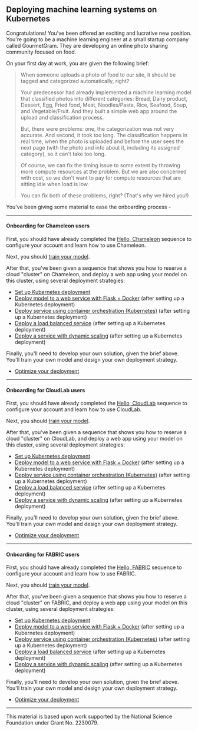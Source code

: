 ## Deploying machine learning systems on Kubernetes

Congratulations! You've been offered an exciting and lucrative new position. You're going to be a machine learning engineer at a small startup company called GourmetGram. They are developing an online photo sharing community focused on food. 

On your first day at work, you are given the following brief:

> When someone uploads a photo of food to our site, it should be tagged and categorized automatically, right?
>
> Your predecessor had already implemented a machine learning model that classified photos into different categories: Bread, Dairy product, Dessert, Egg, Fried food, Meat, Noodles/Pasta, Rice, Seafood, Soup, and Vegetable/Fruit. And they built a simple web app around the upload and classification process.
>
> But, there were problems: one, the categorization was not very accurate. And second, it took too long. The classification happens in real time, when the photo is uploaded and before the user sees the next page (with the photo and info about it, including its assigned category), so it can't take too long.
>
> Of course, we can fix the timing issue to some extent by throwing more compute resources at the problem. But we are also concerned with cost, so we don't want to pay for compute resources that are sitting idle when load is low. 
>
>You can fix both of these problems, right? (That's why we hired you!)

You've been giving some material to ease the onboarding process - 

---

#### Onboarding for Chameleon users

First, you should have already completed the [Hello, Chameleon](https://teaching-on-testbeds.github.io/blog/hello-chameleon) sequence to configure your account and learn how to use Chameleon.

Next, you should [train your model](https://colab.research.google.com/github/teaching-on-testbeds/k8s-ml/blob/master/train/fine_tune_food.ipynb).

After that, you've been given a sequence that shows you how to reserve a cloud "cluster" on Chameleon, and deploy a web app using your model on this cluster, using several deployment strategies:

* [Set up Kubernetes deployment](reserve_kvm/index.md)
* [Deploy model to a web service with Flask + Docker](deploy_app/index.md) (after setting up a Kubernetes deployment)
* [Deploy service using container orchestration (Kubernetes)](deploy_k8s/index.md) (after setting up a Kubernetes deployment)
* [Deploy a load balanced service](deploy_lb/index.md) (after setting up a Kubernetes deployment)
* [Deploy a service with dynamic scaling](deploy_hpa/index.md) (after setting up a Kubernetes deployment)

Finally, you'll need to develop your own solution, given the brief above. You'll train your own model and design your own deployment strategy.

* [Optimize your deployment](challenge/index.md)

---

#### Onboarding for CloudLab users

First, you should have already completed the [Hello, CloudLab](https://teaching-on-testbeds.github.io/blog/hello-cloudlab) sequence to configure your account and learn how to use CloudLab.

Next, you should [train your model](https://colab.research.google.com/github/teaching-on-testbeds/k8s-ml/blob/master/train/fine_tune_food.ipynb).

After that, you've been given a sequence that shows you how to reserve a cloud "cluster" on CloudLab, and deploy a web app using your model on this cluster, using several deployment strategies:

* [Set up Kubernetes deployment](reserve_cloudlab/index.md)
* [Deploy model to a web service with Flask + Docker](deploy_app/index.md) (after setting up a Kubernetes deployment)
* [Deploy service using container orchestration (Kubernetes)](deploy_k8s/index.md) (after setting up a Kubernetes deployment)
* [Deploy a load balanced service](deploy_lb/index.md) (after setting up a Kubernetes deployment)
* [Deploy a service with dynamic scaling](deploy_hpa/index.md) (after setting up a Kubernetes deployment)

Finally, you'll need to develop your own solution, given the brief above. You'll train your own model and design your own deployment strategy.

* [Optimize your deployment](challenge/index.md)

---

#### Onboarding for FABRIC users

First, you should have already completed the [Hello, FABRIC](https://teaching-on-testbeds.github.io/blog/hello-fabric) sequence to configure your account and learn how to use FABRIC.

Next, you should [train your model](https://colab.research.google.com/github/teaching-on-testbeds/k8s-ml/blob/master/train/fine_tune_food.ipynb).

After that, you've been given a sequence that shows you how to reserve a cloud "cluster" on FABRIC, and deploy a web app using your model on this cluster, using several deployment strategies:

* [Set up Kubernetes deployment](reserve_fabric/index.md)
* [Deploy model to a web service with Flask + Docker](deploy_app/index.md) (after setting up a Kubernetes deployment)
* [Deploy service using container orchestration (Kubernetes)](deploy_k8s/index.md) (after setting up a Kubernetes deployment)
* [Deploy a load balanced service](deploy_lb/index.md) (after setting up a Kubernetes deployment)
* [Deploy a service with dynamic scaling](deploy_hpa/index.md) (after setting up a Kubernetes deployment)

Finally, you'll need to develop your own solution, given the brief above. You'll train your own model and design your own deployment strategy.

* [Optimize your deployment](challenge/index.md)

---
This material is based upon work supported by the National Science Foundation under Grant No. 2230079. 
